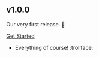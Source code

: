 ## v1.0.0
Our very first release. :tada:

[Get Started](/docs/1.0.0/getting-started/core-concepts.html)

  - Everything of course! :trollface:
